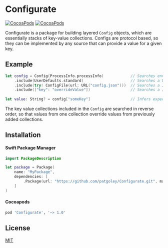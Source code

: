 # Configurate

[![CocoaPods](https://img.shields.io/cocoapods/v/Configurate.svg)]() [![CocoaPods](https://img.shields.io/cocoapods/l/Configurate.svg)]()

Configurate is a package for building layered `Config` objects, which are essentially stacks of key-value collections.
Configs are protocol based, so they can be implemented by any source that can provide a value for a given key.

## Example

```swift
let config = Config(ProcessInfo.processInfo)            // Searches environment variables
    .include(UserDefaults.standard)                     // Searches a UserDefaults instance
    .include(try! ConfigFile(url: URL("config.json")))  // Searches a JSON or Plist config file, must result in [String: Any]
    .include(["key": "overrideValue"])                  // Searches a [String: Any] Dictionary
    
let value: String? = config["someKey"]                  // Infers expected return type
```

The key value collections included in the `Config` are searched in reverse order, so that values from one collection override values from previously added collections.

## Installation

#### Swift Package Manager

```swift
import PackageDescription

let package = Package(
    name: "MyPackage",
    dependencies: [
        .Package(url: "https://github.com/patgoley/Configurate.git", majorVersion: 1),
    ]
)
```

#### Cocoapods

```ruby
pod 'Configurate', '~> 1.0'
```

## License

[MIT](LICENSE)
